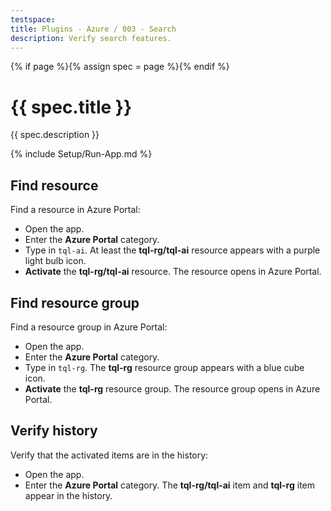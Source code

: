 ```yaml
---
testspace:
title: Plugins - Azure / 003 - Search
description: Verify search features.
---
```


{% if page %}{% assign spec = page %}{% endif %}

# {{ spec.title }}

{{ spec.description }}

{% include Setup/Run-App.md %}

## Find resource

Find a resource in Azure Portal:

- Open the app.
- Enter the **Azure Portal** category.
- Type in `tql-ai`. At least the **tql-rg/tql-ai** resource appears with a
  purple light bulb icon.
- **Activate** the **tql-rg/tql-ai** resource. The resource opens in Azure
  Portal.

## Find resource group

Find a resource group in Azure Portal:

- Open the app.
- Enter the **Azure Portal** category.
- Type in `tql-rg`. The **tql-rg** resource group appears with a blue cube icon.
- **Activate** the **tql-rg** resource group. The resource group opens in Azure
  Portal.

## Verify history

Verify that the activated items are in the history:

- Open the app.
- Enter the **Azure Portal** category. The **tql-rg/tql-ai** item and **tql-rg**
  item appear in the history.
